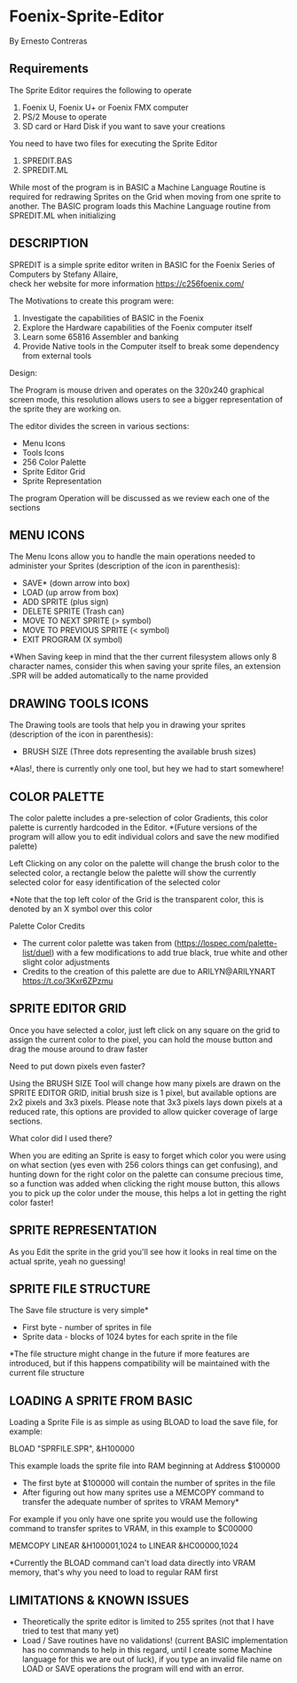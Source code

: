 # Foenix-Sprite-Editor
By Ernesto Contreras

Requirements
--------------
The Sprite Editor requires the following to operate

1. Foenix U, Foenix U+ or Foenix FMX computer 
2. PS/2 Mouse to operate
3. SD card or Hard Disk if you want to save your creations

You need to have two files for executing the Sprite Editor
1. SPREDIT.BAS
2. SPREDIT.ML

While most of the program is in BASIC a Machine Language Routine is required for redrawing Sprites on the Grid when moving from one sprite to another. The BASIC program loads this Machine Language routine from SPREDIT.ML when initializing

DESCRIPTION
----------------------------

SPREDIT is a simple sprite editor writen in BASIC for the Foenix Series of Computers by Stefany Allaire,  
check her website for more information https://c256foenix.com/

The Motivations to create this program were:

1. Investigate the capabilities of BASIC in the Foenix
2. Explore the Hardware capabilities of the Foenix computer itself
3. Learn some 65816 Assembler and banking 
4. Provide Native tools in the Computer itself to break some dependency from external tools

Design:

The Program is mouse driven and operates on the 320x240 graphical screen mode, this resolution allows users to see a bigger representation of the sprite they are working on.

The editor divides the screen in various sections:

* Menu Icons
* Tools Icons
* 256 Color Palette
* Sprite Editor Grid
* Sprite Representation

The program Operation will be discussed as we review each one of the sections

MENU ICONS               
------------------------------------------------
The Menu Icons allow you to handle the main operations needed to administer your Sprites (description of the icon in parenthesis): 
* SAVE*                   (down arrow into box)
* LOAD                    (up arrow from box)
* ADD SPRITE              (plus sign)
* DELETE SPRITE           (Trash can)
* MOVE TO NEXT SPRITE     (> symbol)
* MOVE TO PREVIOUS SPRITE (< symbol)
* EXIT PROGRAM            (X symbol)

*When Saving keep in mind that the ther current filesystem allows only 8 character names, consider this when saving your sprite files, an extension .SPR will be added automatically to the name provided 

DRAWING TOOLS ICONS 
------------------------------------------------
The Drawing tools are tools that help you in drawing your sprites (description of the icon in parenthesis):
* BRUSH SIZE              (Three dots representing the available brush sizes)

*Alas!, there is currently only one tool, but hey we had to start somewhere!

COLOR PALETTE
-------------------------------------------------

The color palette includes a pre-selection of color Gradients, this color palette is currently hardcoded in the Editor. *(Future versions of the program will allow you to edit individual colors and save the new modified palette)

Left Clicking on any color on the palette will change the brush color to the selected color, a rectangle below the palette will show the currently selected color for easy identification of the selected color

*Note that the top left color of the Grid is the transparent color, this is denoted by an X symbol over this color

Palette Color Credits
* The current color palette was taken from (https://lospec.com/palette-list/duel) with a few modifications to add true black, true white and other slight color adjustments
* Credits to the creation of this palette are due to ARILYN@ARILYNART https://t.co/3Kxr6ZPzmu

SPRITE EDITOR GRID
-------------------------------------------------

Once you have selected a color, just left click on any square on the grid to assign the current color to the pixel, you can hold the mouse button and drag the mouse around to draw faster

Need to put down pixels even faster?

Using the BRUSH SIZE Tool will change how many pixels are drawn on the SPRITE EDITOR GRID, initial brush size is 1 pixel, but available options are 2x2 pixels and 3x3 pixels. Please note that 3x3 pixels lays down pixels at a reduced rate, this options are provided to allow quicker coverage of large sections.

What color did I used there?

When you are editing an Sprite is easy to forget which color you were using on what section (yes even with 256 colors things can get confusing), and hunting down for the right color on the palette can consume precious time, so a function was added when clicking the right mouse button, this allows you to pick up the color under the mouse, this helps a lot in getting the right color faster!

SPRITE REPRESENTATION
-----------------------
As you Edit the sprite in the grid you'll see how it looks in real time on the actual sprite, yeah no guessing!

SPRITE FILE STRUCTURE
---------------------------
The Save file structure is very simple*

* First byte - number of sprites in file
* Sprite data - blocks of 1024 bytes for each sprite in the file

*The file structure might change in the future if more features are introduced, but if this happens compatibility will be maintained with the current file structure

LOADING A SPRITE FROM BASIC
----------------------------
Loading a Sprite File is as simple as using BLOAD to load the save file, for example: 

BLOAD "SPRFILE.SPR", &H100000

This example loads the sprite file into RAM beginning at Address $100000

* The first byte at $100000 will contain the number of sprites in the file
* After figuring out how many sprites use a MEMCOPY command to transfer the adequate number of sprites to VRAM Memory*

For example if you only have one sprite you would use the following command to transfer sprites to VRAM, in this example to $C00000

MEMCOPY LINEAR &H100001,1024 to LINEAR &HC00000,1024

*Currently the BLOAD command can't load data directly into VRAM memory, that's why you need to load to regular RAM first

LIMITATIONS & KNOWN ISSUES
--------------------------
* Theoretically the sprite editor is limited to 255 sprites (not that I have tried to test that many yet)
* Load / Save routines have no validations! (current BASIC implementation has no commands to help in this regard, until I create some Machine language for this we are out of luck), if you type an invalid file name on LOAD or SAVE operations the program will end with an error.

